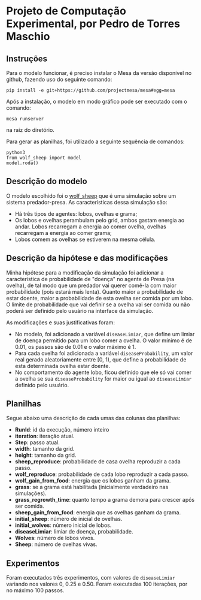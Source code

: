 # Projeto de Computação Experimental, por Pedro de Torres Maschio

## Instruções
Para o modelo funcionar, é preciso instalar o Mesa da versão disponível no github, fazendo uso do seguinte comando:

```
pip install -e git+https://github.com/projectmesa/mesa#egg=mesa
```

Após a instalação, o modelo em modo gráfico pode ser executado com o comando:
```
mesa runserver
```
na raiz do diretório.

Para gerar as planilhas, foi utilizado a seguinte sequência de comandos:
```
python3
from wolf_sheep import model
model.roda()
```

## Descrição do modelo
O modelo escolhido foi o [wolf_sheep](https://github.com/projectmesa/mesa/tree/main/examples/wolf_sheep) que é uma simulação sobre um sistema predador-presa. As características dessa simulação são:
- Há três tipos de agentes: lobos, ovelhas e grama;
- Os lobos e ovelhas perambulam pelo grid, ambos gastam energia ao andar. Lobos recarregam a energia ao comer ovelha, ovelhas recarregam a energia ao comer grama;
- Lobos comem as ovelhas se estiverem na mesma célula.

## Descrição da hipótese e das modificações
Minha hipótese para a modificação da simulação foi adicionar a característica de probabilidade de "doença" no agente de Presa (na ovelha), de tal modo que um predador vai querer comê-la com maior probabilidade (pois estará mais lenta). Quanto maior a probabilidade de estar doente, maior a probabilidade de esta ovelha ser comida por um lobo. O limite de probabilidade que vai definir se a ovelha vai ser comida ou não poderá ser definido pelo usuário na interface da simulação.

As modificações e suas justificativas foram:
- No modelo, foi adicionado a variável `diseaseLimiar`, que define um limiar de doença permitido para um lobo comer a ovelha. O valor mínimo é de 0.01, os passos são de 0.01 e o valor máximo é 1. 
- Para cada ovelha foi adicionada a variável `diseaseProbability`, um valor real gerado aleatoriamente entre [0, 1), que define a probabilidade de esta determinada ovelha estar doente.
- No comportamento do agente lobo, ficou definido que ele só vai comer a ovelha se sua `diseaseProbability` for maior ou igual ao `diseaseLimiar` definido pelo usuário.


## Planilhas

Segue abaixo uma descrição de cada umas das colunas das planilhas:

- **RunId**: id da execução, número inteiro
- **iteration**: iteração atual.
- **Step**: passo atual.
- **width**: tamanho da grid.
- **height**: tamanho da grid.
- **sheep_reproduce**: probabilidade de casa ovelha reproduzir a cada passo.
- **wolf_reproduce**: probabilidade de cada lobo reproduzir a cada passo.
- **wolf_gain_from_food**: energia que os lobos ganham da grama.
- **grass**: se a grama está habilitada (inicialmente verdadeiro nas simulações).
- **grass_regrowth_time**:  quanto tempo a grama demora para crescer após ser comida.
- **sheep_gain_from_food**: energia que as ovelhas ganham da grama.
- **initial_sheep**: número de inicial de ovelhas.
- **initial_wolves**: número inicial de lobos.
- **diseaseLimiar**: limiar de doença, probabilidade.
- **Wolves**: número de lobos vivos.
- **Sheep**: número de ovelhas vivas.

## Experimentos

Foram executados três experimentos, com valores de `diseaseLimiar` variando nos valores 0, 0.25 e 0.50. Foram executadas 100 iterações, por no máximo 100 passos.
